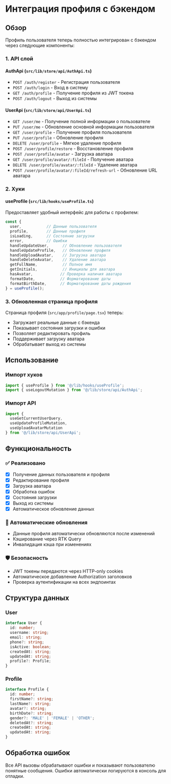 # Интеграция профиля с бэкендом

## Обзор

Профиль пользователя теперь полностью интегрирован с бэкендом через следующие компоненты:

### 1. API слой

#### AuthApi (`src/lib/store/api/AuthApi.ts`)
- `POST /auth/register` - Регистрация пользователя
- `POST /auth/login` - Вход в систему  
- `GET /auth/profile` - Получение профиля из JWT токена
- `POST /auth/logout` - Выход из системы

#### UserApi (`src/lib/store/api/UserApi.ts`)
- `GET /user/me` - Получение полной информации о пользователе
- `PUT /user/me` - Обновление основной информации пользователя
- `GET /user/profile` - Получение профиля пользователя
- `PUT /user/profile` - Обновление профиля
- `DELETE /user/profile` - Мягкое удаление профиля
- `POST /user/profile/restore` - Восстановление профиля
- `POST /user/profile/avatar` - Загрузка аватара
- `GET /user/profile/avatar/:fileId` - Получение аватара
- `DELETE /user/profile/avatar/:fileId` - Удаление аватара
- `POST /user/profile/avatar/:fileId/refresh-url` - Обновление URL аватара

### 2. Хуки

#### useProfile (`src/lib/hooks/useProfile.ts`)
Предоставляет удобный интерфейс для работы с профилем:

```typescript
const {
  user,           // Данные пользователя
  profile,        // Данные профиля
  isLoading,      // Состояние загрузки
  error,          // Ошибки
  handleUpdateUser,      // Обновление пользователя
  handleUpdateProfile,   // Обновление профиля
  handleUploadAvatar,    // Загрузка аватара
  handleDeleteAvatar,    // Удаление аватара
  getFullName,           // Полное имя
  getInitials,           // Инициалы для аватара
  hasAvatar,            // Проверка наличия аватара
  formatDate,           // Форматирование даты
  formatBirthDate,      // Форматирование даты рождения
} = useProfile();
```

### 3. Обновленная страница профиля

Страница профиля (`src/app/profile/page.tsx`) теперь:
- Загружает реальные данные с бэкенда
- Показывает состояния загрузки и ошибки
- Позволяет редактировать профиль
- Поддерживает загрузку аватара
- Обрабатывает выход из системы

## Использование

### Импорт хуков
```typescript
import { useProfile } from '@/lib/hooks/useProfile';
import { useLogoutMutation } from '@/lib/store/api/AuthApi';
```

### Импорт API
```typescript
import { 
  useGetCurrentUserQuery,
  useUpdateProfileMutation,
  useUploadAvatarMutation 
} from '@/lib/store/api/UserApi';
```

## Функциональность

### ✅ Реализовано
- [x] Получение данных пользователя и профиля
- [x] Редактирование профиля
- [x] Загрузка аватара
- [x] Обработка ошибок
- [x] Состояния загрузки
- [x] Выход из системы
- [x] Автоматическое обновление данных

### 🔄 Автоматические обновления
- Данные профиля автоматически обновляются после изменений
- Кэширование через RTK Query
- Инвалидация кэша при изменениях

### 🛡️ Безопасность
- JWT токены передаются через HTTP-only cookies
- Автоматическое добавление Authorization заголовков
- Проверка аутентификации на всех эндпоинтах

## Структура данных

### User
```typescript
interface User {
  id: number;
  username: string;
  email: string;
  phone?: string;
  isActive: boolean;
  createdAt: string;
  updatedAt: string;
  profile?: Profile;
}
```

### Profile
```typescript
interface Profile {
  id: number;
  firstName?: string;
  lastName?: string;
  avatar?: string;
  birthDate?: string;
  gender?: 'MALE' | 'FEMALE' | 'OTHER';
  deletedAt?: string;
  createdAt: string;
  updatedAt: string;
}
```

## Обработка ошибок

Все API вызовы обрабатывают ошибки и показывают пользователю понятные сообщения. Ошибки автоматически логируются в консоль для отладки.

